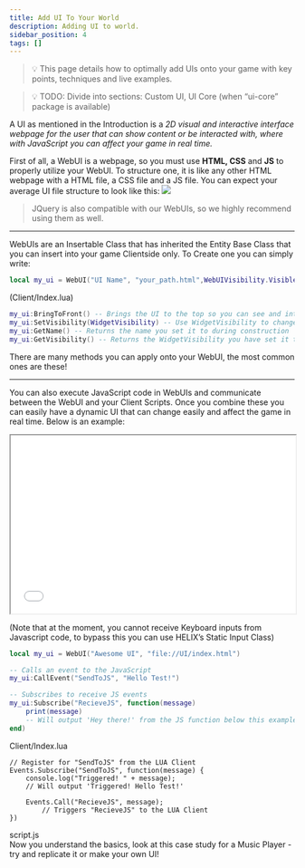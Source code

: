 ```yaml
---
title: Add UI To Your World
description: Adding UI to world.
sidebar_position: 4
tags: []
---
```



> 💡 This page details how to optimally add UIs onto your game with key points, techniques and live examples.

> 💡 TODO: Divide into sections: Custom UI, UI Core (when “ui-core” package is available)

A UI as mentioned in the Introduction is a *2D visual and interactive interface webpage for the user that can show content or be interacted with, where with JavaScript you can affect your game in real time.*

First of all, a WebUI is a webpage, so you must use **HTML, CSS** and **JS** to properly utilize your WebUI. To structure one, it is like any other HTML webpage with a HTML file, a CSS file and a JS file. You can expect your average UI file structure to look like this:
![](\img\docs\World-creation\add-ui\01_ui.png)
>JQuery is also compatible with our WebUIs, so we highly recommend using them as well. 

___
WebUIs are an Insertable Class that has inherited the Entity Base Class that you can insert into your game Clientside only. To Create one you can simply write:
```lua
local my_ui = WebUI("UI Name", "your_path.html",WebUIVisibility.Visible)
```
(Client/Index.lua)
```lua
my_ui:BringToFront() -- Brings the UI to the top so you can see and interact with it
my_ui:SetVisibility(WidgetVisibility) -- Use WidgetVisibility to change the UI state
my_ui:GetName() -- Returns the name you set it to during construction
my_ui:GetVisibility() -- Returns the WidgetVisibility you have set it to
```
There are many methods you can apply onto your WebUI, the most common ones are these!
___
You can also execute JavaScript code in WebUIs and communicate between the WebUI and your Client Scripts. Once you combine these you can easily have a dynamic UI that can change easily and affect the game in real time. Below is an example:

<iframe width="100%" height="315" src="\img\docs\World-creation\add-ui\02_2023-09-27_12-40-01.mp4" frameborder="1" allowfullscreen></iframe>


(Note that at the moment, you cannot receive Keyboard inputs from Javascript code, to bypass this you can use HELIX’s Static Input Class) 

```lua
local my_ui = WebUI("Awesome UI", "file://UI/index.html")

-- Calls an event to the JavaScript
my_ui:CallEvent("SendToJS", "Hello Test!")

-- Subscribes to receive JS events
my_ui:Subscribe("RecieveJS", function(message)
    print(message)
    -- Will output 'Hey there!' from the JS function below this example
end)
```
Client/Index.lua


```
// Register for "SendToJS" from the LUA Client
Events.Subscribe("SendToJS", function(message) {
    console.log("Triggered! " + message);
    // Will output 'Triggered! Hello Test!'

    Events.Call("RecieveJS", message);
		// Triggers "RecieveJS" to the LUA Client
})
```
script.js  
Now you understand the basics, look at this case study for a Music Player - try and replicate it or make your own UI!
